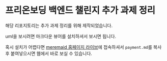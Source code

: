 # 프리온보딩 백엔드 챌린지 추가 과제 정리

해당 리포지토리는 추가 과제 정리를 위해 제작되었습니다.

uml을 보시려면 마크다운 뷰어를 설치하셔서 보시면 됩니다.

혹시 설치가 어렵다면 [meremaid 홈페이지 라이브](https://mermaid.live/edit#pako:eNpVjk2Lg0AMhv9KyGkL9Q94WGh1t5fCFurN6SFo7AztfDBGpKj_fcd62c0pvM_zhkzY-JYxx-7px0ZTFKhK5SDNoS50NL1Y6m-QZZ_ziQWsd_ya4fhx8tBrH4Jx993mH1cJium8agyijXssGyre_R_HM5T1mYL4cPtLqtHP8FWbi07n_xMdObW-647yjrKGIhQU3wru0XK0ZNr0_rQmCkWzZYV5WlvuaHiKQuWWpNIg_vpyDeYSB97jEFoSLg3dI9ktXH4B_cJWqw)에 접속하셔서 `payment.md`를 복사 후 붙여넣으시면 웹에서 바로 보실 수 있습니다.
